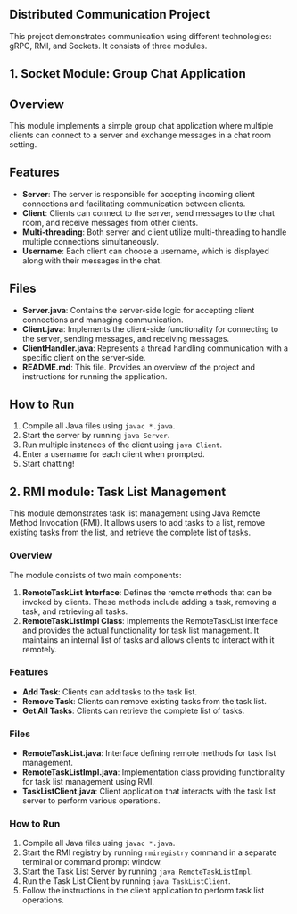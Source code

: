 ## Distributed Communication Project

This project demonstrates communication using different technologies: gRPC, RMI, and Sockets. It consists of three modules.

## 1. Socket Module: Group Chat Application

## Overview
This module implements a simple group chat application where multiple clients can connect to a server and exchange messages in a chat room setting.

## Features
- **Server**: The server is responsible for accepting incoming client connections and facilitating communication between clients.
- **Client**: Clients can connect to the server, send messages to the chat room, and receive messages from other clients.
- **Multi-threading**: Both server and client utilize multi-threading to handle multiple connections simultaneously.
- **Username**: Each client can choose a username, which is displayed along with their messages in the chat.

## Files
- **Server.java**: Contains the server-side logic for accepting client connections and managing communication.
- **Client.java**: Implements the client-side functionality for connecting to the server, sending messages, and receiving messages.
- **ClientHandler.java**: Represents a thread handling communication with a specific client on the server-side.
- **README.md**: This file. Provides an overview of the project and instructions for running the application.

## How to Run
1. Compile all Java files using `javac *.java`.
2. Start the server by running `java Server`.
3. Run multiple instances of the client using `java Client`.
4. Enter a username for each client when prompted.
5. Start chatting!

## 2. RMI module:  Task List Management

This module demonstrates task list management using Java Remote Method Invocation (RMI). It allows users to add tasks to a list, remove existing tasks from the list, and retrieve the complete list of tasks.

### Overview

The module consists of two main components:
1. **RemoteTaskList Interface**: Defines the remote methods that can be invoked by clients. These methods include adding a task, removing a task, and retrieving all tasks.
2. **RemoteTaskListImpl Class**: Implements the RemoteTaskList interface and provides the actual functionality for task list management. It maintains an internal list of tasks and allows clients to interact with it remotely.

### Features
- **Add Task**: Clients can add tasks to the task list.
- **Remove Task**: Clients can remove existing tasks from the task list.
- **Get All Tasks**: Clients can retrieve the complete list of tasks.

### Files
- **RemoteTaskList.java**: Interface defining remote methods for task list management.
- **RemoteTaskListImpl.java**: Implementation class providing functionality for task list management using RMI.
- **TaskListClient.java**: Client application that interacts with the task list server to perform various operations.

### How to Run
1. Compile all Java files using `javac *.java`.
2. Start the RMI registry by running `rmiregistry` command in a separate terminal or command prompt window.
3. Start the Task List Server by running `java RemoteTaskListImpl`.
4. Run the Task List Client by running `java TaskListClient`.
5. Follow the instructions in the client application to perform task list operations.





